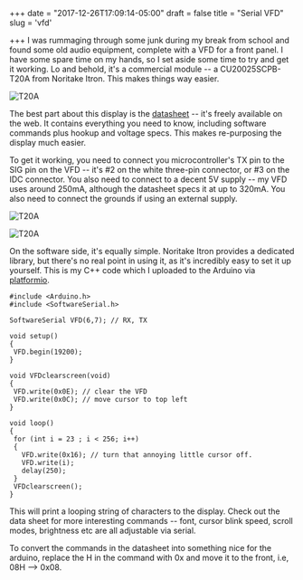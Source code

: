 +++
date = "2017-12-26T17:09:14-05:00"
draft = false
title = "Serial VFD"
slug = 'vfd'

+++
I was rummaging through some junk during my break from school and found some old audio equipment, complete with a VFD for a front panel. I have some spare time on my hands, so I set aside some time to try and get it working. Lo and behold, it's a commercial module -- a CU20025SCPB-T20A from Noritake Itron. This makes things way easier.

![T20A][one]

The best part about this display is the [datasheet](/pdf/CU20025SCPB-T20A-05.pdf) -- it's freely available on the web. It contains everything you need to know, including software commands plus hookup and voltage specs. This makes re-purposing the display much easier. 

To get it working, you need to connect you microcontroller's TX pin to the SIG pin on the VFD -- it's #2 on the white three-pin connector, or #3 on the IDC connector. You also need to connect to a decent 5V supply -- my VFD uses around 250mA, although the datasheet specs it at up to 320mA. You also need to connect the grounds if using an external supply.

![T20A][three]

![T20A][two]

On the software side, it's equally simple. Noritake Itron provides a dedicated library, but there's no real point in using it, as it's incredibly easy to set it up yourself. This is my C++ code which I uploaded to the Arduino via [platformio](http://platformio.org/).



 ```
#include <Arduino.h>
#include <SoftwareSerial.h>

SoftwareSerial VFD(6,7); // RX, TX
 
void setup()
{
  VFD.begin(19200);
}

void VFDclearscreen(void)
{
  VFD.write(0x0E); // clear the VFD
  VFD.write(0x0C); // move cursor to top left
}
 
void loop()
{
  for (int i = 23 ; i < 256; i++)
  {
    VFD.write(0x16); // turn that annoying little cursor off.
    VFD.write(i);
    delay(250);
  }
  VFDclearscreen();
}
```

This will print a looping string of characters to the display. Check out the data sheet for more interesting commands -- font, cursor blink speed, scroll modes, brightness etc are all adjustable via serial.

 To convert the commands in the datasheet into something nice for the arduino, replace the H in the command with 0x and move it to the front, i.e, 08H --> 0x08.


[one]: /img/VFD/IMG_0079.JPG
[two]: /img/VFD/IMG_0081.JPG
[three]: /img/VFD/IMG_0080.JPG


